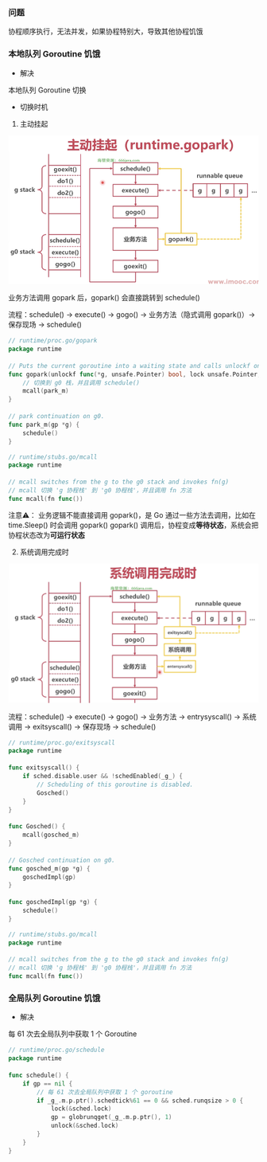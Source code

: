 ### 问题

协程顺序执行，无法并发，如果协程特别大，导致其他协程饥饿


### 本地队列 Goroutine 饥饿

* 解决

本地队列 Goroutine 切换

* 切换时机

1. 主动挂起

![本地队列协程切换 - 主动挂起](images/本地队列协程切换_主动挂起.png)

业务方法调用 gopark 后，gopark() 会直接跳转到 schedule()

流程：schedule() -> execute() -> gogo() -> 业务方法（隐式调用 gopark()）-> 保存现场 -> schedule()

```go
// runtime/proc.go/gopark
package runtime

// Puts the current goroutine into a waiting state and calls unlockf on the system stack
func gopark(unlockf func(*g, unsafe.Pointer) bool, lock unsafe.Pointer, reason waitReason, traceEv byte, traceskip int) {
	// 切换到 g0 栈，并且调用 schedule()
	mcall(park_m)
}

// park continuation on g0.
func park_m(gp *g) {
	schedule()
}
```

```go
// runtime/stubs.go/mcall
package runtime

// mcall switches from the g to the g0 stack and invokes fn(g)
// mcall 切换 'g 协程栈' 到 'g0 协程栈'，并且调用 fn 方法
func mcall(fn func())
```

注意⚠️：
业务逻辑不能直接调用 gopark()，是 Go 通过一些方法去调用，比如在 time.Sleep() 时会调用 gopark()
gopark() 调用后，协程变成**等待状态**，系统会把协程状态改为**可运行状态**

2. 系统调用完成时

![本地队列协程切换 - 系统调用完成时](images/本地队列协程切换_系统调用完成时.png)

流程：schedule() -> execute() -> gogo() -> 业务方法 -> entrysyscall() -> 系统调用 -> exitsyscall() -> 保存现场 -> schedule()

```go
// runtime/proc.go/exitsyscall
package runtime

func exitsyscall() {
    if sched.disable.user && !schedEnabled(_g_) {
        // Scheduling of this goroutine is disabled.
        Gosched()
    }
}

func Gosched() {
	mcall(gosched_m)
}

// Gosched continuation on g0.
func gosched_m(gp *g) {
	goschedImpl(gp)
}

func goschedImpl(gp *g) {
	schedule()
}
```

```go
// runtime/stubs.go/mcall
package runtime

// mcall switches from the g to the g0 stack and invokes fn(g)
// mcall 切换 'g 协程栈' 到 'g0 协程栈'，并且调用 fn 方法
func mcall(fn func())
```


### 全局队列 Goroutine 饥饿

* 解决

每 61 次去全局队列中获取 1 个 Goroutine

```go
// runtime/proc.go/schedule
package runtime

func schedule() {
	if gp == nil {
		// 每 61 次去全局队列中获取 1 个 goroutine
		if _g_.m.p.ptr().schedtick%61 == 0 && sched.runqsize > 0 {
			lock(&sched.lock)
			gp = globrunqget(_g_.m.p.ptr(), 1)
			unlock(&sched.lock)
		}
	}
}
```
